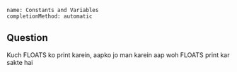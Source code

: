 ```ngMeta
name: Constants and Variables
completionMethod: automatic
```

## Question

Kuch FLOATS ko print karein, aapko jo man karein aap woh FLOATS print kar sakte hai